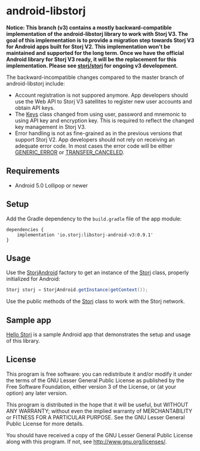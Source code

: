 # android-libstorj

**Notice: This branch (v3) contains a mostly backward-compatible implementation of the android-libstorj library to work with Storj V3. The goal of this implementation is to provide a migration step towards Storj V3 for Android apps built for Storj V2. This implementation won't be maintained and supported for the long term. Once we have the official Android library for Storj V3 ready, it will be the replacement for this implementation. Please see [storj/storj](https://github.com/storj/storj) for ongoing v3 development.**

The backward-incompatible changes compared to the master branch of android-libstorj include:
- Account registration is not suppored anymore. App developers should use the Web API to Storj V3 satellites to register new user accounts and obtain API keys.
- The [Keys](android-libstorj/src/main/java/io/storj/libstorj/Keys.java) class changed from using user, password and mnemonic to using API key and encryption key. This is required to reflect the changed key management in Storj V3.
- Error handling is not as fine-grained as in the previous versions that support Storj V2. App developers should not rely on receiving an adequate error code. In most cases the error code will be either [GENERIC_ERROR](android-libstorj/blob/eeeb26c96c4701912d2c3ef08cd1a844cd042a65/android-libstorj/src/main/java/io/storj/libstorj/Storj.java#L66)  or [TRANSFER_CANCELED](android-libstorj/blob/eeeb26c96c4701912d2c3ef08cd1a844cd042a65/android-libstorj/src/main/java/io/storj/libstorj/Storj.java#L71).

## Requirements

* Android 5.0 Lollipop or newer

## Setup

Add the Gradle dependency to the `build.gradle` file of the app module:

```Gradle
dependencies {
    implementation 'io.storj:libstorj-android-v3:0.9.1'
}
```

## Usage

Use the [StorjAndroid](android-libstorj/src/main/java/io/storj/libstorj/android/StorjAndroid.java) factory to get an instance of the [Storj](android-libstorj/src/main/java/io/storj/libstorj/Storj.java) class, properly initialized for Android:

```java
Storj storj = StorjAndroid.getInstance(getContext());
```

Use the public methods of the [Storj](android-libstorj/src/main/java/io/storj/libstorj/Storj.java) class to work with the Storj network.

## Sample app

[Hello Storj](https://github.com/kaloyan-raev/hello-storj) is a sample Android app that demonstrates the setup and usage of this library.

## License

This program is free software: you can redistribute it and/or modify it under the terms of the GNU Lesser General Public License as published by the Free Software Foundation, either version 3 of the License, or (at your option) any later version.

This program is distributed in the hope that it will be useful, but WITHOUT ANY WARRANTY; without even the implied warranty of MERCHANTABILITY or FITNESS FOR A PARTICULAR PURPOSE. See the GNU Lesser General Public License for more details.

You should have received a copy of the GNU Lesser General Public License along with this program. If not, see http://www.gnu.org/licenses/.
